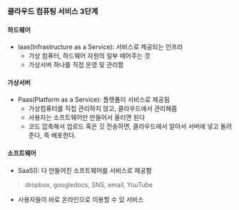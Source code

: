 ### 클라우드 컴퓨팅 서비스 3단계

#### 하드웨어

- Iaas(Infrastructure as a Service): 서비스로 제공되는 인프라
  - 가상 컴퓨터, 하드웨어 자원의 일부 떼어주는 것
  - 가상서버 하나를 직접 운영 및 관리함

#### 가상서버

- Paas(Platform as a Service): 플랫폼이 서비스로 제공됨
  - 가상컴퓨터를 직접 관리하지 않고, 클라우드에서 관리해줌
  - 사용자는 소프트웨어만 만들어서 올리면 된다
  - 코드 압축해서 업로드 혹은 깃 전송하면, 클라우드에서 알아서 서버에 넣고 돌려준다, 즉 배포한다.

#### 소프트웨어

- SaaS(): 다 만들어진 소프트웨어를 서비스로 제공함

> dropbox, googledocs, SNS, email, YouTube

- 사용자들이 바로 온라인으로 이용할 수 있 서비스

